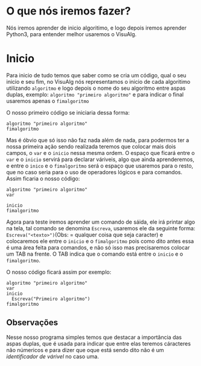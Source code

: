 # O que nós iremos fazer?
Nós iremos aprender de inicio algoritimo, e logo depois iremos aprender Python3, para entender melhor usaremos o VisuAlg.
# Inicio
Para inicio de tudo temos que saber como se cria um código, qual o seu inicio e seu fim, no VisuAlg nós representamos o inicio de cada algoritimo utilizando `algoritmo` e logo depois o nome do seu algoritmo entre aspas duplas,
exemplo: `algoritmo "primeiro algoritmo"` e para indicar o final usaremos apenas o `fimalgoritmo`

O nosso primeiro código se iniciaria dessa forma:

```
algoritmo "primeiro algoritmo"
fimalgoritmo
```

Mas é óbvio que só isso não faz nada além de nada, para podermos ter a nossa primeira ação sendo realizada teremos que colocar mais dois campos, o `var` e o `inicio` nessa mesma ordem.
O espaço que ficará entre o `var` e o `inicio` servirá para declarar váriveis, algo que ainda aprenderemos, e entre o `inico` e o `fimalgoritmo` será o espaço que usaremos para o resto, que no caso seria para o uso de operadores lógicos e para comandos.
Assim ficaria o nosso código:

```
algoritmo "primeiro algoritmo"
var

inicio
fimalgoritmo
```

Agora para teste iremos aprender um comando de sáida, ele irá printar algo na tela, tal comando se denomina `Escreva`, usaremos ele da seguinte forma: `Escreva("<texto>")`(Obs: <texto> = qualquer coisa que seja caracter) e colocaremos ele entre o `inicio` e o `fimalgoritmo` pois como dito antes essa é uma área feita para comandos, e não só isso mas precisaremos colocar um TAB na frente.
O TAB indica que o comando está entre o `inicio` e o `fimalgoritmo`.
  
O nosso código ficará assim por exemplo:
  
```
algoritmo "primeiro algoritmo"
var
inicio
  Escreva("Primeiro algoritmo")
fimalgoritmo
```

## Observações
Nesse nosso programa simples temos que destacar a importância das aspas duplas, que é usada para indicar que entre elas teremos cáracteres não númericos e para dizer que oque está sendo dito não é um *identificador de várivel* no caso uma.
